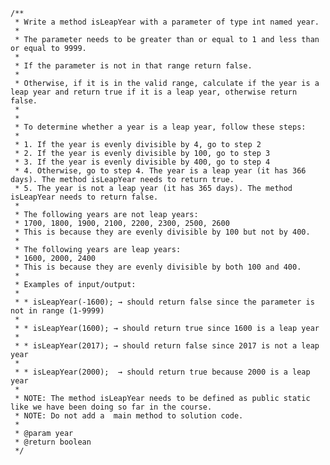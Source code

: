     /**
     * Write a method isLeapYear with a parameter of type int named year.
     *
     * The parameter needs to be greater than or equal to 1 and less than or equal to 9999.
     *
     * If the parameter is not in that range return false.
     *
     * Otherwise, if it is in the valid range, calculate if the year is a leap year and return true if it is a leap year, otherwise return false.
     *
     *
     * To determine whether a year is a leap year, follow these steps:
     *
     * 1. If the year is evenly divisible by 4, go to step 2
     * 2. If the year is evenly divisible by 100, go to step 3
     * 3. If the year is evenly divisible by 400, go to step 4
     * 4. Otherwise, go to step 4. The year is a leap year (it has 366 days). The method isLeapYear needs to return true.
     * 5. The year is not a leap year (it has 365 days). The method isLeapYear needs to return false.
     *
     * The following years are not leap years:
     * 1700, 1800, 1900, 2100, 2200, 2300, 2500, 2600
     * This is because they are evenly divisible by 100 but not by 400.
     *
     * The following years are leap years:
     * 1600, 2000, 2400
     * This is because they are evenly divisible by both 100 and 400.
     *
     * Examples of input/output:
     *
     * * isLeapYear(-1600); → should return false since the parameter is not in range (1-9999)
     *
     * * isLeapYear(1600); → should return true since 1600 is a leap year
     *
     * * isLeapYear(2017); → should return false since 2017 is not a leap year
     *
     * * isLeapYear(2000);  → should return true because 2000 is a leap year
     *
     * NOTE: The method isLeapYear needs to be defined as public static like we have been doing so far in the course.
     * NOTE: Do not add a  main method to solution code.
     *
     * @param year
     * @return boolean
     */
